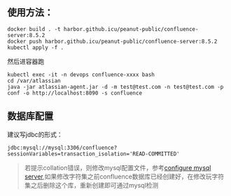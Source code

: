 ## 使用方法：
```
docker build . -t harbor.github.icu/peanut-public/confluence-server:8.5.2
docker push harbor.github.icu/peanut-public/confluence-server:8.5.2
kubectl apply -f .
```

然后进容器跑
```
kubectl exec -it -n devops confluence-xxxx bash
cd /var/atlassian
java -jar atlassian-agent.jar -d -m test@test.com -n test@test.com -p conf -o http://localhost:8090 -s confluence
```

## 数据库配置
建议写jdbc的形式：
```
jdbc:mysql://mysql:3306/confluence?sessionVariables=transaction_isolation='READ-COMMITTED'
```

> 若提示collation错误，则修改mysql配置文件，参考[configure mysql server][1],如果修改字符集之前confluence数据库已经创建好，在修改玩字符集之后删除这个库，重新创建即可通过mysql检测


[1]: https://confluence.atlassian.com/doc/database-setup-for-mysql-128747.html
